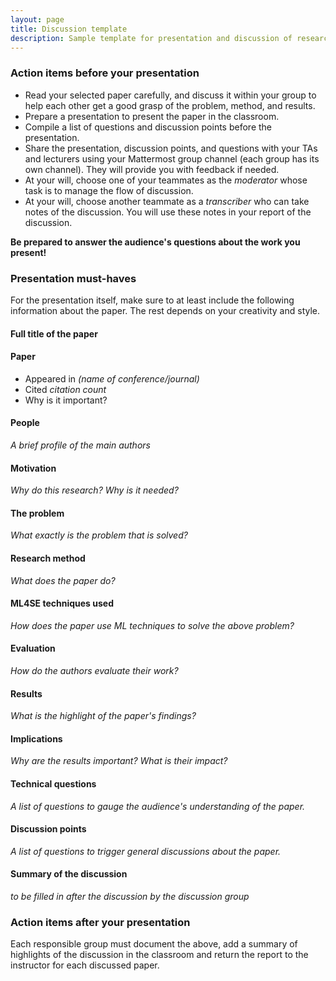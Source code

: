 ```yaml
---
layout: page
title: Discussion template
description: Sample template for presentation and discussion of research paper
---
```


### Action items before your presentation

* Read your selected paper carefully, and discuss it within your group to help each other get a good grasp of the problem, method, and results.
* Prepare a presentation to present the paper in the classroom.
* Compile a list of questions and discussion points before the presentation.
* Share the presentation, discussion points, and questions with your TAs and lecturers using your Mattermost group channel (each group has its own channel).
They will provide you with feedback if needed.
* At your will, choose one of your teammates as the _moderator_ whose task is to manage the flow of discussion.
* At your will, choose another teammate as a _transcriber_ who can take notes of the discussion.
You will use these notes in your report of the discussion.


**Be prepared to answer the audience's questions about the work you present!**


### Presentation must-haves
For the presentation itself, make sure to at least include the following information about the paper. 
The rest depends on your creativity and style.

#### Full title of the paper

#### Paper

* Appeared in _(name of conference/journal)_
* Cited _citation count_
* Why is it important?

#### People
_A brief profile of the main authors_

#### Motivation
_Why do this research? Why is it needed?_

#### The problem
_What exactly is the problem that is solved?_

#### Research method
_What does the paper do?_

#### ML4SE techniques used
_How does the paper use ML techniques to solve the above problem?_

#### Evaluation
_How do the authors evaluate their work?_

#### Results
_What is the highlight of the paper's findings?_

#### Implications
_Why are the results important? What is their impact?_

#### Technical questions
_A list of questions to gauge the audience's understanding of the paper._

#### Discussion points
_A list of questions to trigger general discussions about the paper._

#### Summary of the discussion
_to be filled in after the discussion by the discussion group_



### Action items after your presentation
Each responsible group must document the above, 
add a summary of highlights of the discussion in the classroom
and return the report to the instructor for each discussed
paper.

